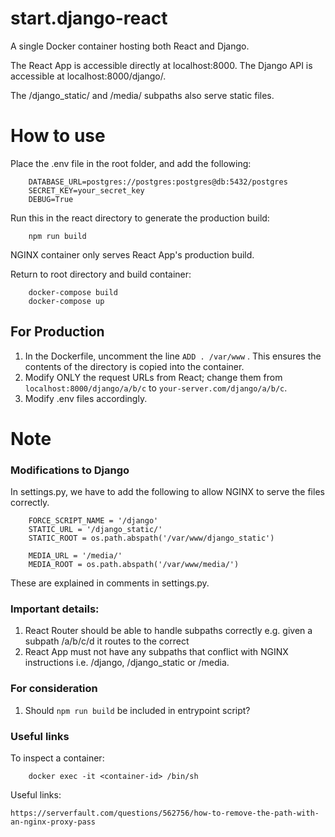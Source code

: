 # start.django-react

A single Docker container hosting both React and Django. 

The React App is accessible directly at localhost:8000.
The Django API is accessible at localhost:8000/django/.

The /django_static/ and /media/ subpaths also serve static files.

# How to use

Place the .env file in the root folder, and add the following:
```
	DATABASE_URL=postgres://postgres:postgres@db:5432/postgres
	SECRET_KEY=your_secret_key
	DEBUG=True
```

Run this in the react directory to generate the production build:

```
	npm run build 
```
NGINX container only serves React App's production build.

Return to root directory and build container:

```
	docker-compose build
	docker-compose up
```

## For Production

1. In the Dockerfile, uncomment the line `ADD . /var/www` . This ensures the contents of the directory is copied into the container.
2. Modify ONLY the request URLs from React; change them from `localhost:8000/django/a/b/c` to `your-server.com/django/a/b/c`.
3. Modify .env files accordingly.

# Note

### Modifications to Django

In settings.py, we have to add the following to allow NGINX to serve the files correctly.
```
	FORCE_SCRIPT_NAME = '/django'
	STATIC_URL = '/django_static/'
	STATIC_ROOT = os.path.abspath('/var/www/django_static') 

	MEDIA_URL = '/media/'
	MEDIA_ROOT = os.path.abspath('/var/www/media/')
```
These are explained in comments in settings.py.

### Important details:

1. React Router should be able to handle subpaths correctly e.g. given a subpath /a/b/c/d it routes to the correct 
2. React App must not have any subpaths that conflict with NGINX instructions i.e. /django, /django_static or /media.

### For consideration

1. Should `npm run build` be included in entrypoint script?


### Useful links

To inspect a container:

```	
	docker exec -it <container-id> /bin/sh
```

Useful links:
	
	https://serverfault.com/questions/562756/how-to-remove-the-path-with-an-nginx-proxy-pass
